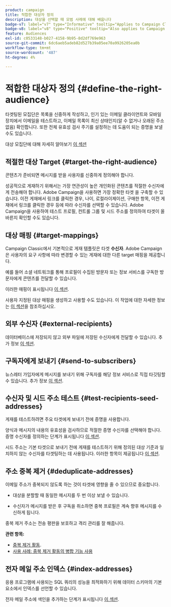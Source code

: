 ```yaml
---
product: campaign
title: 적합한 대상자 정의
description: 대상을 선택할 때 모범 사례에 대해 배웁니다
badge-v7: label="v7" type="Informative" tooltip="Applies to Campaign Classic v7"
badge-v8: label="v8" type="Positive" tooltip="Also applies to Campaign v8"
feature: Audiences
exl-id: c0533148-b027-4158-9b95-8d2df769e963
source-git-commit: 6dc6aeb5adeb82d527b39a05ee70a9926205ea0b
workflow-type: tm+mt
source-wordcount: '487'
ht-degree: 4%

---
```


# 적합한 대상자 정의 {#define-the-right-audience}



타겟팅된 모집단은 목록을 신중하게 작성하고, 인기 있는 이메일 클라이언트와 모바일 장치에서 이메일을 테스트하고, 이메일 목록이 최신 상태인지(알 수 없거나 오래된 주소 없음) 확인합니다. 또한 전체 유효성 검사 주기를 설정하는 데 도움이 되는 증명을 보낼 수도 있습니다.

대상 모집단에 대해 자세히 알아보기 [이 섹션](steps-defining-the-target-population.md)

## 적절한 대상 Target {#target-the-right-audience}

콘텐츠가 준비되면 메시지를 받을 사용자를 신중하게 정의해야 합니다.

성공적으로 게재하기 위해서는 가장 연관성이 높은 개인화된 콘텐츠를 적절한 수신자에게 전송해야 합니다. Adobe Campaign을 사용하면 가장 정확한 타겟 을 구축할 수 있습니다. 이전 게재에서 링크를 클릭한 경우, 나이, 로컬라이제이션, 구매한 항목, 이전 게재에서 링크를 클릭한 경우 등에 따라 수신자를 선택할 수 있습니다. Adobe Campaign을 사용하여 테스트 프로필, 컨트롤 그룹 및 시드 주소를 정의하여 타겟이 올바른지 확인할 수도 있습니다.

## 대상 매핑 {#target-mappings}

Campaign Classic에서 기본적으로 게재 템플릿은 타겟 **수신자**. Adobe Campaign은 사용자의 요구 사항에 따라 변경할 수 있는 게재에 대한 다른 target 매핑을 제공합니다.

예를 들어 소셜 네트워크를 통해 프로필이 수집된 방문자 또는 정보 서비스를 구독한 방문자에게 콘텐츠를 전달할 수 있습니다.

이러한 매핑이 표시됩니다 [이 섹션](selecting-a-target-mapping.md).

사용자 지정된 대상 매핑을 생성하고 사용할 수도 있습니다. 이 작업에 대한 자세한 정보는 [이 섹션](../../configuration/using/target-mapping.md)을 참조하십시오.

## 외부 수신자 {#external-recipients}

데이터베이스에 저장되지 않고 외부 파일에 저장된 수신자에게 전달할 수 있습니다. 추가 정보 [이 섹션](steps-defining-the-target-population.md#selecting-external-recipients).

## 구독자에게 보내기 {#send-to-subscribers}

뉴스레터 가입자에게 메시지를 보내기 위해 구독자를 해당 정보 서비스로 직접 타깃팅할 수 있습니다. 추가 정보 [이 섹션](managing-subscriptions.md#delivering-to-the-subscribers-of-a-service).


## 수신자 및 시드 주소 테스트 {#test-recipients-seed-addresses}

게재를 테스트하려면 주요 타겟에게 보내기 전에 증명을 사용합니다.

양식과 메시지의 내용의 유효성을 검사하므로 적절한 증명 수신자를 선택해야 합니다. 증명 수신자를 정의하는 단계가 표시됩니다 [이 섹션](steps-defining-the-target-population.md#selecting-the-proof-target).

시드 주소는 기본 타겟으로 보내기 전에 게재를 테스트하기 위해 정의된 대상 기준과 일치하지 않는 수신자를 타겟팅하는 데 사용됩니다. 이러한 항목이 제공됩니다 [이 섹션](about-seed-addresses.md).

## 주소 중복 제거 {#deduplicate-addresses}

이메일 주소가 중복되지 않도록 하는 것이 타겟에 영향을 줄 수 있으므로 중요합니다.

* 대상을 분할할 때 동일한 메시지를 두 번 이상 보낼 수 있습니다.

* 수신자가 메시지를 받은 후 구독을 취소하면 중복 프로필은 계속 향후 메시지를 수신하게 됩니다.

중복 제거 주소는 전송 평판을 보호하고 격리 관리를 잘 해줍니다.

**관련 항목:**

* [중복 제거 활동](../../workflow/using/deduplication.md).
* [사용 사례: 중복 제거 활동의 병합 기능 사용](../../workflow/using/deduplication-merge.md)

## 전자 메일 주소 인덱스 {#index-addresses}

응용 프로그램에 사용되는 SQL 쿼리의 성능을 최적화하기 위해 데이터 스키마의 기본 요소에서 인덱스를 선언할 수 있습니다.

전자 메일 주소에 색인을 추가하는 단계가 표시됩니다 [이 섹션](../../configuration/using/database-mapping.md#indexed-fields).
